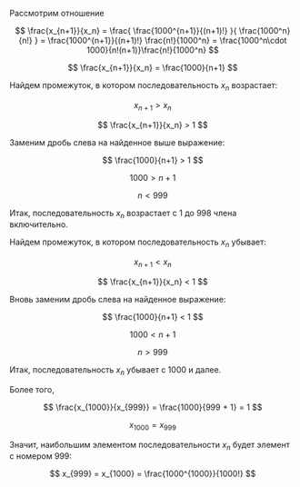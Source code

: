 Рассмотрим отношение

$$ \frac{x_{n+1}}{x_n} = \frac{ \frac{1000^{n+1}}{(n+1)!} }{ \frac{1000^n}{n!} } = \frac{1000^{n+1}}{(n+1)!} \frac{n!}{1000^n} = \frac{1000^n\cdot 1000}{n!(n+1)}\frac{n!}{1000^n} $$

$$ \frac{x_{n+1}}{x_n} = \frac{1000}{n+1} $$

Найдем промежуток, в котором последовательность $x_n$ возрастает:

$$ x_{n+1} > x_n $$

$$ \frac{x_{n+1}}{x_n} > 1 $$

Заменим дробь слева на найденное выше выражение:

$$ \frac{1000}{n+1} > 1 $$

$$ 1000 > n+1 $$

$$ n < 999 $$

Итак, последовательность $x_n$ возрастает с $1$ до $998$ члена включительно.

Найдем промежуток, в котором последовательность $x_n$ убывает:

$$ x_{n+1} < x_n $$

$$ \frac{x_{n+1}}{x_n} < 1 $$

Вновь заменим дробь слева на найденное выражение:

$$ \frac{1000}{n+1} < 1 $$

$$ 1000 < n+1 $$

$$ n > 999 $$

Итак, последовательность $x_n$ убывает с $1000$ и далее.

Более того,

$$ \frac{x_{1000}}{x_{999}} = \frac{1000}{999 + 1} = 1 $$

$$ x_{1000} = x_{999} $$

Значит, наибольшим элементом последовательности $x_n$ будет элемент с номером $999$:

$$ x_{999} = x_{1000} = \frac{1000^{1000}}{1000!} $$
